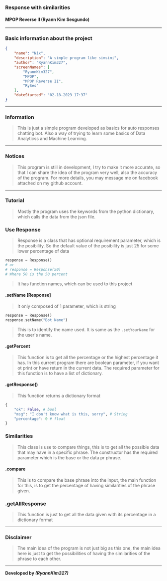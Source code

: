### Response with similarities
#### MPOP Reverse II (Ryann Kim Sesgundo)
---
### Basic information about the project
```JSON
{
	"name": "Nix",
	"description": "A simple program like simsimi",
	"author": "RyannKim327",
	"screenNames": [
		"RyannKim327",
		"MPOP",
		"MPOP Reverse II",
		"RySes"
	],
	"dateStarted": "02-18-2023 17:37"
}
```
---
### Information
> This is just a simple program developed as basics for auto responses chatting bot. Also a way of trying to learn some basics of Data Analyticss and Machine Learning.
---
### Notices
> This program is still in development, I try to make it more accurate, so that I can share the idea of the program very well, also the accuracy of the program. For more details, you may message me on facebook attached on my github account.

---
### Tutorial
> Mostly the program uses the keywords from the python dictionary, which calls the data from the json file.

### Use Response
> Response is a class that has optional requirement parameter, which is the posibility. So the default value of the posibility is just 25 for some lower percentage of data

```Python
response = Response()
# or
# response = Response(50)
# Where 50 is the 50 percent
```

> It has function names, which can be used to this project

#### .setName [Response]
> It only composed of 1 parameter, which is string
```Python
response = Response()
response.setName("Bot Name")
```
> This is to identify the name used. It is same as the `.setYourName` for the user's name.

#### .getPercent
> This function is to get all the percentage or the highest percentage it has. In this current program there are boolean parameter, if you want ot print or have return in the current data. The required parameter for this function is to have a list of dictionary.

#### .getResponse()
> This function returns a dictionary format
```Python
{
	"ok": False, # bool
	"msg": "I don't know what is this, sorry", # String
	"percentage": 0 # float
}
```

### Similarities
> This class is use to compare things, this is to get all the possible data that may have in a specific phrase. The constructor has the required parameter which is the base or the data pr phrase.

#### .compare
> This is to compare the base phrase into the input, the main function for this, is to get the percentage of having similarities of the phrase given.

### .getAllResponse
> This function is just to get all the data given with its percentage in a dictionary format

---
### Disclaimer
> The main idea of the program is not just big as this one, the main idea here is just to get the possibilities of having the similarities of the phrase to each other.

---
**Developed by *(RyannKim327)***